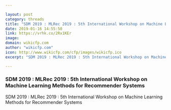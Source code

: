 ```yaml
---

layout: post
category: threads
title: "SDM 2019 : MLRec 2019 : 5th International Workshop on Machine Learning Methods for Recommender Systems"
date: 2019-01-16 14:55:50
link: https://vrhk.co/2Rx1KEr
image: 
domain: wikicfp.com
author: "wikicfp.com"
icon: http://www.wikicfp.com/cfp/images/wikicfp.ico
excerpt: "SDM 2019 : MLRec 2019 : 5th International Workshop on Machine Learning Methods for Recommender Systems"

---
```


### SDM 2019 : MLRec 2019 : 5th International Workshop on Machine Learning Methods for Recommender Systems

SDM 2019 : MLRec 2019 : 5th International Workshop on Machine Learning Methods for Recommender Systems